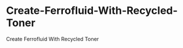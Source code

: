 Create-Ferrofluid-With-Recycled-Toner
=====================================

Create Ferrofluid With Recycled Toner
